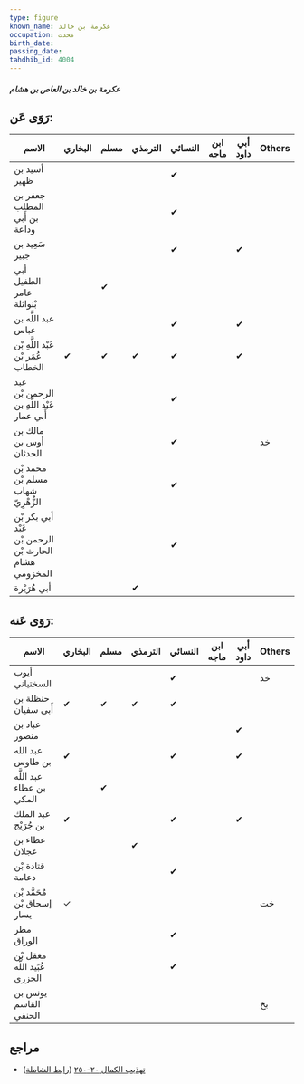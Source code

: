 ```yaml
---
type: figure
known_name: عكرمة بن خالد
occupation: محدث
birth_date:
passing_date:
tahdhib_id: 4004
---
```

##### عكرمة بن خالد بن العاص بن هشام

## رَوَى عَن:
| الاسم                                                 | البخاري | مسلم | الترمذي | النسائي | ابن ماجه | أبي داود | Others |
| ----------------------------------------------------- | ------- | ---- | ------- | ------- | -------- | -------- | ------ |
| أسيد بن ظهير                                          |         |      |         | ✔       |          |          |        |
| جعفر بن المطلب بن أَبي وداعة                          |         |      |         | ✔       |          |          |        |
| سَعِيد بن جبير                                        |         |      |         | ✔       |          | ✔        |        |
| أبي الطفيل عامر بْنواثلة                              |         | ✔    |         |         |          |          |        |
| عبد اللَّه بن عباس                                    |         |      |         | ✔       |          | ✔        |        |
| عَبْد اللَّهِ بْن عُمَر بْن الخطاب                    | ✔       | ✔    | ✔       | ✔       |          | ✔        |        |
| عبد الرحمن بْن عَبْد اللَّهِ بن أَبي عمار             |         |      |         | ✔       |          |          |        |
| مالك بن أوس بن الحدثان                                |         |      |         | ✔       |          |          | خد     |
| محمد بْن مسلم بْن شهاب الزُّهْرِيّ                    |         |      |         | ✔       |          |          |        |
| أبي بكر بْن عَبْد الرحمن بْن الحارث بْن هشام المخزومي |         |      |         | ✔       |          |          |        |
| أبي هُرَيْرة                                          |         |      | ✔       |         |          |          |        |
## رَوَى عَنه:
| الاسم                         | البخاري | مسلم | الترمذي | النسائي | ابن ماجه | أبي داود | Others |
| ----------------------------- | ------- | ---- | ------- | ------- | -------- | -------- | ------ |
| أيوب السختياني                |         |      |         | ✔       |          |          | خد     |
| حنظلة بن أَبي سفيان           | ✔       | ✔    | ✔       | ✔       |          |          |        |
| عباد بن منصور                 |         |      |         |         |          | ✔        |        |
| عبد الله بن طاوس              | ✔       |      |         | ✔       |          | ✔        |        |
| عبد اللَّه بن عطاء المكي      |         | ✔    |         |         |          |          |        |
| عبد الملك بن جُرَيْج          | ✔       |      |         | ✔       |          | ✔        |        |
| عطاء بن عجلان                 |         |      | ✔       |         |          |          |        |
| قتادة بْن دعامة               |         |      |         | ✔       |          |          |        |
| مُحَمَّد بْن إسحاق بْن يسار   | ✓       |      |         |         |          |          | خت     |
| مطر الوراق                    |         |      |         | ✔       |          |          |        |
| معقل بْن عُبَيد اللَّه الجزري |         |      |         | ✔       |          |          |        |
| يونس بن القاسم الحنفي         |         |      |         |         |          |          | بخ     |
## مراجع
- [تهذيب الكمال ٢٠-٢٥٠](obsidian://open?vault=Tahdhib-al-Kamal&file=Figures/٤٠٠٤-عكرمة%20بن%20خالد%20بن%20العاص%20بن%20هشام) ([رابط الشاملة](https://shamela.ws/book/3722/10380))